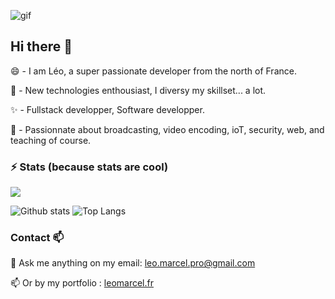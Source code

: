 ![gif](https://s3.us-west-2.amazonaws.com/secure.notion-static.com/4be66242-0283-456f-af5a-fb4d67870f9f/kFuIOzX.gif?X-Amz-Algorithm=AWS4-HMAC-SHA256&X-Amz-Credential=AKIAT73L2G45O3KS52Y5%2F20210421%2Fus-west-2%2Fs3%2Faws4_request&X-Amz-Date=20210421T234037Z&X-Amz-Expires=86400&X-Amz-Signature=ee43c005ed09ce2c229dbe7ace8e79b45858ec0fa3e29bae91d16cd2c7f44544&X-Amz-SignedHeaders=host&response-content-disposition=filename%20%3D%22kFuIOzX.gif%22)

## Hi there 👋

😄 - I am Léo, a super passionate developer from the north of France. 

🌱 - New technologies enthousiast, I diversy my skillset... a lot. 

✨ - Fullstack developper, Software developper.

🔭 - Passionnate about broadcasting, video encoding, ioT, security, web, and teaching of course. 

### ⚡ Stats (because stats are cool)

![](https://komarev.com/ghpvc/?username=leomarcel)

![Github stats](https://github-readme-stats.vercel.app/api?username=leomarcel&show_icons=true&include_all_commits=true&count_private=true)  ![Top Langs](https://github-readme-stats.vercel.app/api/top-langs/?username=leomarcel)


### Contact 📫

💬 Ask me anything on my email: <a href="mailto:leo.marcel.pro@gmail.com">leo.marcel.pro@gmail.com</a>

📫 Or by my portfolio : <a href="leomarcel.fr">leomarcel.fr</a>